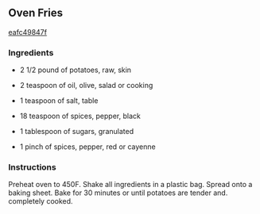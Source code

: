 ## Oven Fries

[eafc49847f](http://www.food.com/recipe/oven-fries-286540)

### Ingredients

 - 2 1/2 pound of potatoes, raw, skin

 - 2 teaspoon of oil, olive, salad or cooking

 - 1 teaspoon of salt, table

 - 18 teaspoon of spices, pepper, black

 - 1 tablespoon of sugars, granulated

 - 1 pinch of spices, pepper, red or cayenne

### Instructions

Preheat oven to 450F. Shake all ingredients in a plastic bag. Spread onto a baking sheet. Bake for 30 minutes or until potatoes are tender and. completely cooked.